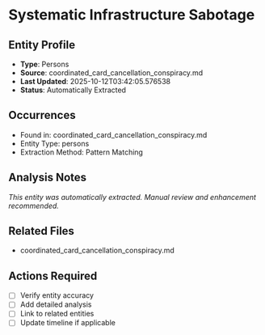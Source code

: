 # Systematic Infrastructure Sabotage

## Entity Profile
- **Type**: Persons
- **Source**: coordinated_card_cancellation_conspiracy.md
- **Last Updated**: 2025-10-12T03:42:05.576538
- **Status**: Automatically Extracted

## Occurrences
- Found in: coordinated_card_cancellation_conspiracy.md
- Entity Type: persons
- Extraction Method: Pattern Matching

## Analysis Notes
*This entity was automatically extracted. Manual review and enhancement recommended.*

## Related Files
- coordinated_card_cancellation_conspiracy.md

## Actions Required
- [ ] Verify entity accuracy
- [ ] Add detailed analysis
- [ ] Link to related entities
- [ ] Update timeline if applicable
